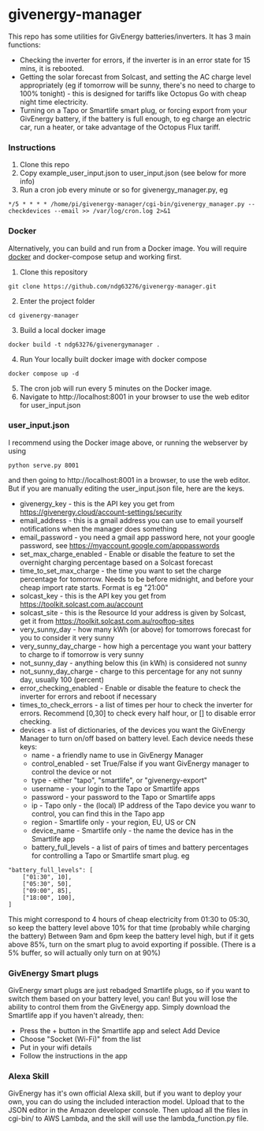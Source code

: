 # givenergy-manager

This repo has some utilities for GivEnergy batteries/inverters. It has 3 main functions:
* Checking the inverter for errors, if the inverter is in an error state for 15 mins, it is rebooted.
* Getting the solar forecast from Solcast, and setting the AC charge level appropriately (eg if tomorrow will be sunny, there's no need to charge to 100% tonight) - this is designed for tariffs like Octopus Go with cheap night time electricity.
* Turning on a Tapo or Smartlife smart plug, or forcing export from your GivEnergy battery, if the battery is full enough, to eg charge an electric car, run a heater, or take advantage of the Octopus Flux tariff.

### Instructions
1) Clone this repo
2) Copy example_user_input.json to user_input.json (see below for more info)
3) Run a cron job every minute or so for givenergy_manager.py, eg
```shell
*/5 * * * * /home/pi/givenergy-manager/cgi-bin/givenergy_manager.py --checkdevices --email >> /var/log/cron.log 2>&1
```

### Docker
Alternatively, you can build and run from a Docker image. You will require [docker](https://docs.docker.com/get-docker/ "docker") and docker-compose setup and working first.

1. Clone this repository
```shell
git clone https://github.com/ndg63276/givenergy-manager.git
```
2. Enter the project folder
```shell
cd givenergy-manager
```
3. Build a local docker image
```shell
docker build -t ndg63276/givenergymanager .
```
4. Run Your locally built docker image with docker compose
```shell
docker compose up -d
```
5. The cron job will run every 5 minutes on the Docker image.
6. Navigate to http://localhost:8001 in your browser to use the web editor for user_input.json

### user_input.json
I recommend using the Docker image above, or running the webserver by using
```shell
python serve.py 8001
```
and then going to http://localhost:8001 in a browser, to use the web editor.
But if you are manually editing the user_input.json file, here are the keys. 
* givenergy_key - this is the API key you get from https://givenergy.cloud/account-settings/security
* email_address - this is a gmail address you can use to email yourself notifications when the manager does something
* email_password - you need a gmail app password here, not your google password, see https://myaccount.google.com/apppasswords
* set_max_charge_enabled - Enable or disable the feature to set the overnight charging percentage based on a Solcast forecast
* time_to_set_max_charge - the time you want to set the charge percentage for tomorrow. Needs to be before midnight, and before your cheap import rate starts. Format is eg "21:00"
* solcast_key - this is the API key you get from https://toolkit.solcast.com.au/account
* solcast_site - this is the Resource Id your address is given by Solcast, get it from https://toolkit.solcast.com.au/rooftop-sites
* very_sunny_day - how many kWh (or above) for tomorrows forecast for you to consider it very sunny
* very_sunny_day_charge - how high a percentage you want your battery to charge to if tomorrow is very sunny
* not_sunny_day - anything below this (in kWh) is considered not sunny
* not_sunny_day_charge - charge to this percentage for any not sunny day, usually 100 (percent)
* error_checking_enabled - Enable or disable the feature to check the inverter for errors and reboot if necessary
* times_to_check_errors - a list of times per hour to check the inverter for errors. Recommend [0,30] to check every half hour, or [] to disable error checking.
* devices - a list of dictionaries, of the devices you want the GivEnergy Manager to turn on/off based on battery level. Each device needs these keys:
  * name - a friendly name to use in GivEnergy Manager
  * control_enabled - set True/False if you want GivEnergy manager to control the device or not
  * type - either "tapo", "smartlife", or "givenergy-export"
  * username - your login to the Tapo or Smartlife apps
  * password - your password to the Tapo or Smartlife apps
  * ip - Tapo only - the (local) IP address of the Tapo device you wanr to control, you can find this in the Tapo app
  * region - Smartlife only - your region, EU, US or CN
  * device_name - Smartlife only - the name the device has in the Smartlife app
  * battery_full_levels - a list of pairs of times and battery percentages for controlling a Tapo or Smartlife smart plug. eg
```
"battery_full_levels": [
    ["01:30", 10],
    ["05:30", 50],
    ["09:00", 85],
    ["18:00", 100],
]
```
This might correspond to 4 hours of cheap electricity from 01:30 to 05:30, so keep the battery level above 10% for that time (probably while charging the battery)
Between 9am and 6pm keep the battery level high, but if it gets above 85%, turn on the smart plug to avoid exporting if possible. (There is a 5% buffer, so will actually only turn on at 90%)

### GivEnergy Smart plugs
GivEnergy smart plugs are just rebadged Smartlife plugs, so if you want to switch them based on your battery level, you can! But you will lose the ability to control them from the GivEnergy app. Simply download the Smartlife app if you haven't already, then:
* Press the + button in the Smartlife app and select Add Device
* Choose "Socket (Wi-Fi)" from the list
* Put in your wifi details
* Follow the instructions in the app


### Alexa Skill
GivEnergy has it's own official Alexa skill, but if you want to deploy your own, you can do using the included interaction model. Upload that to the JSON editor in the Amazon developer console. Then upload all the files in cgi-bin/ to AWS Lambda, and the skill will use the lambda_function.py file.
